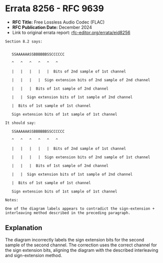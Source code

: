 # Errata 8256 - RFC 9639

- **RFC Title:** Free Lossless Audio Codec (FLAC)
- **RFC Publication Date:** December 2024
- Link to original errata report: [rfc-editor.org/errata/eid8256](https://www.rfc-editor.org/errata/eid8256)

```
Section 8.2 says:


   SSAAAAAASSBBBBBBSSCCCCCC
   ^   ^   ^   ^   ^   ^
   |   |   |   |   |  Bits of 2nd sample of 1st channel
   |   |   |   |  Sign extension bits of 2nd sample of 2nd channel
   |   |   |  Bits of 1st sample of 2nd channel
   |   |  Sign extension bits of 1st sample of 2nd channel
   |  Bits of 1st sample of 1st channel
   Sign extension bits of 1st sample of 1st channel

It should say:

   SSAAAAAASSBBBBBBSSCCCCCC
   ^   ^   ^   ^   ^   ^
   |   |   |   |   |  Bits of 2nd sample of 1st channel
   |   |   |   |  Sign extension bits of 2nd sample of 1st channel
   |   |   |  Bits of 1st sample of 2nd channel
   |   |  Sign extension bits of 1st sample of 2nd channel
   |  Bits of 1st sample of 1st channel
   Sign extension bits of 1st sample of 1st channel

Notes:

One of the diagram labels appears to contradict the sign-extension + interleaving method described in the preceding paragraph.
```

## Explanation

The diagram incorrectly labels the sign extension bits for the second sample of the second channel. The correction uses the correct channel for the sign extension bits, aligning the diagram with the described interleaving and sign-extension method.
